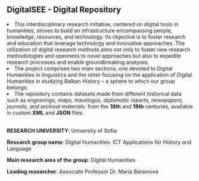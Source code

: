 <h2>DigitalSEE - Digital Repository </h2>

<li>This interdisciplinary research initiative, centered on digital tools in humanities, strives to build an infrastructure encompassing people, knowledge, resources, and technology.
Its objective is to foster research and education that leverage technology and innovative approaches. The utilization of digital research methods aims not only to foster new research
methodologies and openness to novel approaches but also to expedite research processes and enable groundbreaking analyses.</li>

<li>The project comprises two main sections: one devoted to Digital Humanities in linguistics and the other focusing on the application of Digital Humanities in studying 
Balkan History – a sphere to which our group belongs.</li>

<li>The repository contains datasets made from different historical data such as <i>engravings, maps, travelogos, diplomatic reports, newspapers, journals, and archival materials</i>. from the <b>18th</b> and <b>19th</b> centuries, 
available in custom <b>XML</b> and <b>JSON</b> files.</li>
<br>
<p></p>

<p><b>RESEARCH UNIVERSITY</b>: University of Sofia</p>
<p><b>Research group name</b>: Digital Humanities. ICT Applications for History and Language</p>
<p><b>Main research area of the group</b>: Digital Humanities</p>
<p><b>Leading researcher</b>: Associate Professor Dr. Maria Baramova</p>
